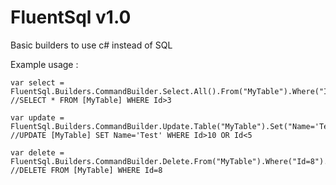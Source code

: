 FluentSql v1.0
===========
Basic builders to use c# instead of SQL


Example usage :

    var select = FluentSql.Builders.CommandBuilder.Select.All().From("MyTable").Where("Id>3").Build();
	//SELECT * FROM [MyTable] WHERE Id>3

    var update = FluentSql.Builders.CommandBuilder.Update.Table("MyTable").Set("Name='Test'").Where("Id>10").Or("Id<5").Build;
	//UPDATE [MyTable] SET Name='Test' WHERE Id>10 OR Id<5

	var delete = FluentSql.Builders.CommandBuilder.Delete.From("MyTable").Where("Id=8").Build();
	//DELETE FROM [MyTable] WHERE Id=8
